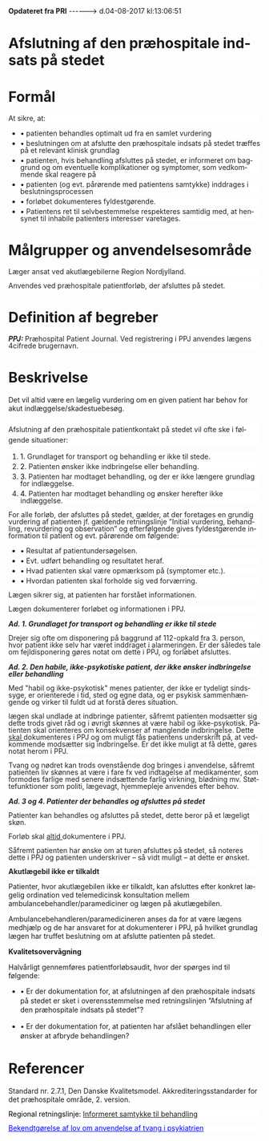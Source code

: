 <!--
.. title: afslutning-af-den-praehospitale-indsats-pa-stedet
.. slug: afslutning-af-den-praehospitale-indsats-pa-stedet
.. date: 2017-08-04 13:06:53 UTC+02:00
.. tags: 
.. category: 
.. link: 
.. description: 
.. type: text
.. hidetitle: True
-->

<div class="alert alert-success" role="alert"><b>Opdateret fra PRI</b>  ------>  d.04-08-2017  kl:13:06:51</div>

<div class="document" id="Uccf1b3112d0c4ae3a263ff5e1373cc4f" lang="da-DK" xml:lang="da-DK" xmlns="http://www.w3.org/1999/xhtml">
 <h1 class="~clause~ Titeloverskrift">
  <span>
   Afslutning af den præhospitale indsats på stedet
  </span>
 </h1>
 <h2 class="~clause~ Normal" style="background-color: #FFF; color: black; margin-bottom: 6pt; line-height: 100%;">
 </h2>
 <h1 class="~clause~ Overskrift1" id="a_97985c8e70324fa19ce91630324afcd7">
  <span>
   Formål
  </span>
 </h1>
 <p class="~clause~ Normal" style="background-color: #FFF; color: black; margin-bottom: 8pt; line-height: 100%;">
  <span style="color: #222;">
   At sikre, at:
  </span>
 </p>
 <ul class="list46">
  <li>
   <p class="~clause~ Normal level0" style="background-color: #FFF; color: black; margin-top: auto; margin-bottom: 3pt; line-height: 100%;">
    <span class="item">
     •
    </span>
    <span style="color: #222;">
     patienten behandles optimalt ud fra en samlet vurdering
    </span>
   </p>
  </li>
  <li>
   <p class="~clause~ Normal level0" style="background-color: #FFF; color: black; margin-top: auto; margin-bottom: 3pt; line-height: 100%;">
    <span class="item">
     •
    </span>
    <span style="color: #222;">
     beslutningen om at afslutte den præhospitale indsats på stedet træffes på et relevant klinisk grundlag
    </span>
   </p>
  </li>
  <li>
   <p class="~clause~ Normal level0" style="background-color: #FFF; color: black; margin-top: auto; margin-bottom: 3pt; line-height: 100%;">
    <span class="item">
     •
    </span>
    <span style="color: #222;">
     patienten, hvis behandling afsluttes på stedet, er informeret om baggrund og om eventuelle komplikationer og symptomer, som vedkommende skal reagere på
    </span>
   </p>
  </li>
  <li>
   <p class="~clause~ Normal level0" style="background-color: #FFF; color: black; margin-top: auto; margin-bottom: 3pt; line-height: 100%;">
    <span class="item">
     •
    </span>
    <span style="color: #222;">
     patienten (og evt. pårørende med patientens samtykke) inddrages i beslutningsprocessen
    </span>
   </p>
  </li>
  <li>
   <p class="~clause~ Normal level0" style="background-color: #FFF; color: black; margin-top: auto; margin-bottom: 3pt; line-height: 100%;">
    <span class="item">
     •
    </span>
    <span style="color: #222;">
     forløbet dokumenteres fyldestgørende.
    </span>
   </p>
  </li>
  <li>
   <p class="~clause~ Normal level0" style="background-color: #FFF; color: black; margin-top: auto; margin-bottom: 3pt; line-height: 100%;">
    <span class="item">
     •
    </span>
    <span style="color: #222;">
     Patientens ret til selvbestemmelse respekteres samtidig med, at hensynet til inhabile patienters interesser varetages.
    </span>
   </p>
  </li>
 </ul>
 <h3 class="~clause~ Normal" style="background-color: #FFF; color: black; margin-top: 12pt; margin-bottom: 6pt; line-height: 15pt;">
 </h3>
 <h1 class="~clause~ Overskrift1" id="a_3e1f2a87da9e499c895350cd5ae9dc2d">
  <span>
   Målgrupper og anvendelsesområde
  </span>
 </h1>
 <p class="~clause~ Normal" style="background-color: #FFF; color: black; margin-bottom: 8pt; line-height: 100%;">
  <span style="color: #222;">
   Læger ansat ved akutlægebilerne Region Nordjylland.
  </span>
 </p>
 <p class="~clause~ Normal" style="background-color: #FFF; color: black; margin-bottom: 8pt; line-height: 100%;">
  <span style="color: #222;">
   Anvendes ved præhospitale patientforløb, der afsluttes på stedet.
  </span>
 </p>
 <p class="~clause~ Normal" style="background-color: #FFF; color: black; margin-top: auto; margin-bottom: 3pt; line-height: 100%;">
 </p>
 <h1 class="~clause~ Overskrift1" id="a_7f7b3d3f4ec347e6a314d7148f034894">
  <span>
   Definition af begreber
  </span>
 </h1>
 <p class="~clause~ Normal" style="background-color: #FFF; color: black; margin-bottom: 8pt; line-height: 100%;">
  <span style="font-weight: bold; font-style: italic; color: #222;">
   PPJ:
  </span>
  <span style="color: #222;">
   Præhospital Patient Journal. Ved registrering i PPJ anvendes lægens 4cifrede brugernavn.
  </span>
 </p>
 <p class="~clause~ Brdtekst">
 </p>
 <h1 class="~clause~ Overskrift1" id="a_1cd07943db6c4f18beb4f5fbcbeff375">
  <span>
   Beskrivelse
  </span>
 </h1>
 <p class="~clause~ Normal">
  <span>
   Det vil altid være en lægelig vurdering om en given patient har behov for akut indlæggelse/skadestuebesøg.
  </span>
 </p>
 <h3 class="~clause~ Overskrift3">
 </h3>
 <p class="~clause~ Normal" style="background-color: #FFF; color: black; margin-bottom: 8pt; line-height: 150%;">
  <span style="color: #222;">
   Afslutning af den præhospitale patientkontakt på stedet vil ofte ske i følgende situationer:
  </span>
 </p>
 <ol class="list47">
  <li>
   <p class="~clause~ Normal level0" style="background-color: #FFF; color: black; margin-top: auto; margin-bottom: 3pt; line-height: 100%;">
    <span class="item">
     1.
    </span>
    <span style="color: #222;">
     Grundlaget for transport og behandling er ikke til stede.
    </span>
   </p>
  </li>
  <li>
   <p class="~clause~ Normal level0" style="background-color: #FFF; color: black; margin-top: auto; margin-bottom: 3pt; line-height: 100%;">
    <span class="item">
     2.
    </span>
    <span style="color: #222;">
     Patienten ønsker ikke indbringelse eller behandling.
    </span>
   </p>
  </li>
  <li>
   <p class="~clause~ Normal level0" style="background-color: #FFF; color: black; margin-top: auto; margin-bottom: 3pt; line-height: 100%;">
    <span class="item">
     3.
    </span>
    <span style="color: #222;">
     Patienten har modtaget behandling, og der er ikke længere grundlag for indlæggelse.
    </span>
   </p>
  </li>
  <li>
   <p class="~clause~ Normal level0" style="background-color: #FFF; color: black; margin-top: auto; margin-bottom: 3pt; line-height: 100%;">
    <span class="item">
     4.
    </span>
    <span style="color: #222;">
     Patienten har modtaget behandling og ønsker herefter ikke indlæggelse.
    </span>
   </p>
  </li>
 </ol>
 <p class="~clause~ Normal" style="background-color: #FFF; color: black; margin-bottom: 8pt; line-height: 100%;">
  <span style="color: #222;">
  </span>
 </p>
 <p class="~clause~ Normal" style="background-color: #FFF; color: black; margin-bottom: 8pt; line-height: 100%;">
  <span style="color: #222;">
   For alle forløb, der afsluttes på stedet, gælder, at der foretages en grundig vurdering af patienten jf. gældende retningslinje ”Initial vurdering, behandling, revurdering og observation” og efterfølgende gives fyldestgørende information til patient og evt. pårørende om følgende:
  </span>
 </p>
 <ul class="list48">
  <li>
   <p class="~clause~ Normal level0" style="background-color: #FFF; color: black; margin-top: auto; margin-bottom: 3pt; line-height: 100%;">
    <span class="item">
     •
    </span>
    <span style="color: #222;">
     Resultat af patientundersøgelsen.
    </span>
   </p>
  </li>
  <li>
   <p class="~clause~ Normal level0" style="background-color: #FFF; color: black; margin-top: auto; margin-bottom: 3pt; line-height: 100%;">
    <span class="item">
     •
    </span>
    <span style="color: #222;">
     Evt. udført behandling og resultatet heraf.
    </span>
   </p>
  </li>
  <li>
   <p class="~clause~ Normal level0" style="background-color: #FFF; color: black; margin-top: auto; margin-bottom: 3pt; line-height: 100%;">
    <span class="item">
     •
    </span>
    <span style="color: #222;">
     Hvad patienten skal være opmærksom på (symptomer etc.).
    </span>
   </p>
  </li>
  <li>
   <p class="~clause~ Normal level0" style="background-color: #FFF; color: black; margin-top: auto; margin-bottom: 3pt; line-height: 100%;">
    <span class="item">
     •
    </span>
    <span style="color: #222;">
     Hvordan patienten skal forholde sig ved forværring.
    </span>
   </p>
  </li>
 </ul>
 <p class="~clause~ Normal" style="background-color: #FFF; color: black; margin-bottom: 8pt; line-height: 100%;">
  <span style="color: #222;">
  </span>
 </p>
 <p class="~clause~ Normal" style="background-color: #FFF; color: black; margin-bottom: 8pt; line-height: 100%;">
  <span style="color: #222;">
   Lægen sikrer sig, at patienten har forstået informationen.
  </span>
 </p>
 <p class="~clause~ Normal" style="background-color: #FFF; color: black; margin-bottom: 8pt; line-height: 100%;">
  <span style="color: #222;">
   Lægen dokumenterer forløbet og informationen i PPJ.
  </span>
 </p>
 <h5 class="~clause~ Normal" id="a_ac812e76506f42c5a2edcc85d717b5ea" style="background-color: #FFF; color: black; margin-top: 12pt; margin-bottom: 3pt; line-height: 100%;">
  <span style="font-weight: bold; color: #222;">
   Ad. 1. Grundlaget for transport og behandling er ikke til stede
  </span>
 </h5>
 <p class="~clause~ Normal" style="background-color: #FFF; color: black; margin-bottom: 8pt; line-height: 100%;">
  <span style="color: #222;">
   Drejer sig ofte om disponering på baggrund af 112-opkald fra 3. person, hvor patient ikke selv har været inddraget i alarmeringen. Er der således tale om fejldisponering gøres notat om dette i PPJ, og forløbet afsluttes.
  </span>
 </p>
 <h5 class="~clause~ Normal" id="a_64e71643f7f74c059248a9c0eeb95ea2" style="background-color: #FFF; color: black; margin-top: 12pt; margin-bottom: 3pt; line-height: 100%;">
  <span style="font-weight: bold; color: #222;">
   Ad. 2. Den habile, ikke-psykotiske patient, der ikke ønsker indbringelse eller behandling
  </span>
 </h5>
 <p class="~clause~ Normal" style="background-color: #FFF; color: black; margin-bottom: 8pt; line-height: 100%;">
  <span style="color: #222;">
   Med "habil og ikke-psykotisk" menes patienter, der ikke er tydeligt sindssyge, er orienterede i tid, sted og egne data, og er psykisk sammenhængende og virker til fuldt ud at forstå deres situation.
  </span>
 </p>
 <p class="~clause~ Normal" style="background-color: #FFF; color: black; margin-bottom: 8pt; line-height: 100%;">
  <span style="color: #222;">
   lægen skal undlade at indbringe patienter, såfremt patienten modsætter sig dette trods givet råd og i øvrigt skønnes at være habil og ikke-psykotisk. Patienten skal orienteres om konsekvenser af manglende indbringelse. Dette
  </span>
  <span style="color: #222; text-decoration: underline;">
   skal
  </span>
  <span style="color: #222;">
   dokumenteres i PPJ og om muligt fås patientens underskrift på, at vedkommende modsætter sig indbringelse. Er det ikke muligt at få dette, gøres notat herom i PPJ.
  </span>
 </p>
 <p class="~clause~ Normal" style="background-color: #FFF; color: black; margin-bottom: 8pt; line-height: 100%;">
  <span style="color: #222;">
   Tvang og nødret kan trods ovenstående dog bringes i anvendelse, såfremt patienten liv skønnes at være i fare fx ved indtagelse af medikamenter, som formodes farlige med senere indsættende farlig virkning, blødning mv. Støttefunktioner som politi, lægevagt, hjemmepleje anvendes efter behov.
  </span>
 </p>
 <h5 class="~clause~ Normal" id="a_7ba7a4a3524e458b871c59e98a6ca469" style="background-color: #FFF; color: black; margin-top: 12pt; margin-bottom: 3pt; line-height: 100%;">
  <span style="font-weight: bold; color: #222;">
   Ad. 3 og 4. Patienter der behandles og afsluttes på stedet
  </span>
 </h5>
 <p class="~clause~ Normal" style="background-color: #FFF; color: black; margin-bottom: 8pt; line-height: 100%;">
  <span style="color: #222;">
   Patienter kan behandles og afsluttes på stedet, dette beror på et lægeligt skøn.
  </span>
 </p>
 <p class="~clause~ Normal" style="background-color: #FFF; color: black; margin-bottom: 8pt; line-height: 100%;">
  <span style="color: #222;">
   Forløb skal
  </span>
  <span style="color: #222; text-decoration: underline;">
   altid
  </span>
  <span style="color: #222;">
   dokumentere i PPJ.
   <br/>
   <br/>
   Såfremt patienten har ønske om at turen afsluttes på stedet, så noteres dette i PPJ og patienten underskriver – så vidt muligt – at dette er ønsket.
  </span>
 </p>
 <p class="~clause~ Normal" style="background-color: #FFF; color: black; margin-bottom: 8pt; line-height: 100%;">
 </p>
 <p class="~clause~ Normal" style="background-color: #FFF; color: black; margin-bottom: 8pt; line-height: 100%;">
  <span style="font-weight: bold; color: #222;">
   Akutlægebil ikke er tilkaldt
  </span>
 </p>
 <p class="~clause~ Brdtekst">
  <span>
   Patienter, hvor akutlægebilen ikke er tilkaldt, kan afsluttes efter konkret lægelig ordination ved telemedicinsk konsultation mellem ambulancebehandler/paramediciner og lægen på akutlægebilen.
  </span>
 </p>
 <p class="~clause~ Brdtekst">
  <span>
   Ambulancebehandleren/paramedicineren anses da for at være lægens medhjælp og de har ansvaret for at dokumenterer i PPJ, på hvilket grundlag lægen har truffet beslutning om at afslutte patienten på stedet.
  </span>
 </p>
 <p class="~clause~ Brdtekst">
 </p>
 <p class="~clause~ Brdtekst">
  <span style="font-weight: bold;">
   Kvalitetsovervågning
  </span>
 </p>
 <p class="~clause~ Brdtekst">
  <span>
   Halvårligt gennemføres patientforløbsaudit, hvor der spørges ind til følgende:
  </span>
 </p>
 <ul class="list49">
  <li>
   <p class="~clause~ Brdtekst level0" style="line-height: 14pt;">
    <span class="item">
     •
    </span>
    <span>
     Er der dokumentation for, at afslutningen af den præhospitale indsats på stedet er sket i overensstemmelse med retningslinjen ”Afslutning af den præhospitale indsats på stedet”?
    </span>
   </p>
  </li>
  <li>
   <p class="~clause~ Brdtekst level0" style="line-height: 14pt;">
    <span class="item">
     •
    </span>
    <span>
     Er der dokumentation for, at patienten har afslået behandlingen eller ønsker at afbryde behandlingen?
    </span>
   </p>
  </li>
 </ul>
 <p class="~clause~ Brdtekst" style="margin-left: 39pt;">
  <span>
  </span>
 </p>
 <h1 class="~clause~ Overskrift1" id="a_50972c768d9f4e0d94439613a3cdda33">
  <span>
   Referencer
  </span>
 </h1>
 <p class="~clause~ Brdtekst">
  <span>
   Standard nr. 2.7.1, Den Danske Kvalitetsmodel. Akkrediteringsstandarder for det præhospitale område, 2. version.
  </span>
 </p>
 <p class="~clause~ Brdtekst">
 </p>
 <p class="~clause~ Normal" style="background-color: #FFF; color: black; margin-bottom: 8pt; line-height: 100%;">
  <span>
   Regional retningslinje:
  </span>
  <a href="http://pri.rn.dk/pri/Sider/b0b3217f-a137-497c-a6d3-beab6be8d2ce.aspx?sf=All">
   <span class="Hyperlink">
    Informeret samtykke til behandling
   </span>
  </a>
 </p>
 <p class="~clause~ Normal" style="background-color: #FFF; color: black; margin-bottom: 8pt; line-height: 100%;">
 </p>
 <p class="~clause~ Normal" style="background-color: #FFF; color: black; margin-bottom: 8pt; line-height: 100%;">
  <a href="https://www.retsinformation.dk/forms/r0710.aspx?id=134497">
   <span style="color: #00F; text-decoration: underline;">
    Bekendtgørelse af lov om anvendelse af tvang i psykiatrien
   </span>
  </a>
 </p>
 <p class="~clause~ Normal" style="background-color: #FFF; color: black; margin-bottom: 8pt; line-height: 100%;">
  <a id="a_GoBack">
  </a>
 </p>
</div>
